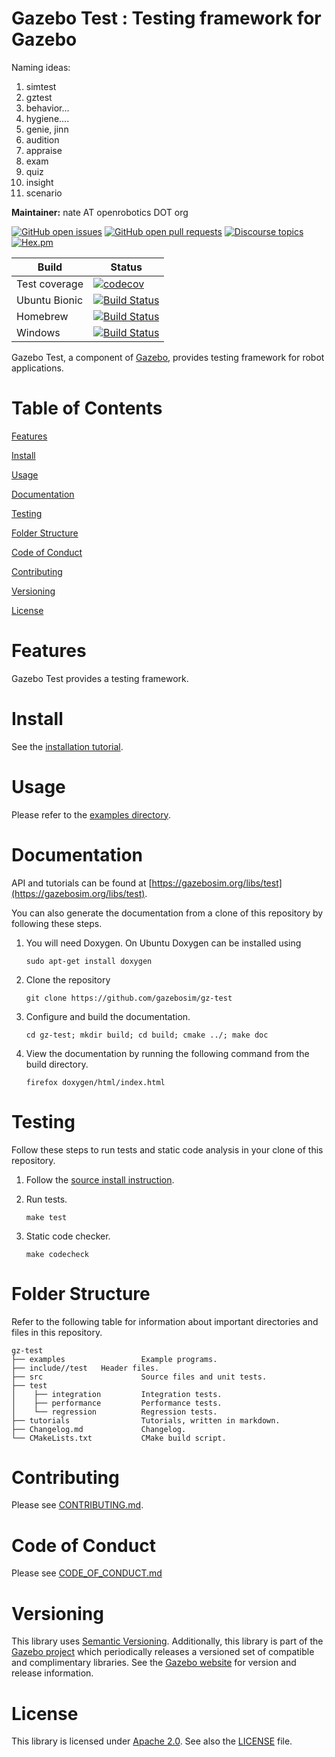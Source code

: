 # Gazebo Test : Testing framework for Gazebo

Naming ideas:

  1. simtest
  2. gztest
  3. behavior...
  4. hygiene....
  5. genie, jinn
  6. audition
  7. appraise
  8. exam
  8. quiz
  9. insight
  10. scenario 

**Maintainer:** nate AT openrobotics DOT org

[![GitHub open issues](https://img.shields.io/github/issues-raw/gazebosim/gz-test.svg)](https://github.com/gazebosim/gz-test/issues)
[![GitHub open pull requests](https://img.shields.io/github/issues-pr-raw/gazebosim/gz-test.svg)](https://github.com/gazebosim/gz-test/pulls)
[![Discourse topics](https://img.shields.io/discourse/https/community.gazebosim.org/topics.svg)](https://community.gazebosim.org)
[![Hex.pm](https://img.shields.io/hexpm/l/plug.svg)](https://www.apache.org/licenses/LICENSE-2.0)

Build | Status
-- | --
Test coverage | [![codecov](https://codecov.io/gh/gazebosim/gz-test/branch/main/graph/badge.svg)](https://codecov.io/gh/gazebosim/gz-test)
Ubuntu Bionic | [![Build Status](https://build.osrfoundation.org/buildStatus/icon?job=_test-ci-main-bionic-amd64)](https://build.osrfoundation.org/job/gz_test-ci-main-bionic-amd64)
Homebrew      | [![Build Status](https://build.osrfoundation.org/buildStatus/icon?job=_test-ci-main-homebrew-amd64)](https://build.osrfoundation.org/job/gz_test-ci-main-homebrew-amd64)
Windows       | [![Build Status](https://build.osrfoundation.org/job/gz_test-ci-win/badge/icon)](https://build.osrfoundation.org/job/gz_test-ci-win/)

Gazebo Test, a component of [Gazebo](https://gazebosim.org), provides testing framework for
robot applications.

# Table of Contents

[Features](#features)

[Install](#install)

[Usage](#usage)

[Documentation](#documentation)

[Testing](#testing)

[Folder Structure](#folder-structure)

[Code of Conduct](#code-of-conduct)

[Contributing](#code-of-contributing)

[Versioning](#versioning)

[License](#license)

# Features

Gazebo Test provides a testing framework.

# Install

See the [installation tutorial](https://gazebosim.org/api/test/0.1/install.html).

# Usage

Please refer to the [examples directory](https://github.com/gazebosim/gz-test/blob/main/examples/).

# Documentation

API and tutorials can be found at [https://gazebosim.org/libs/test](https://gazebosim.org/libs/test).

You can also generate the documentation from a clone of this repository by following these steps.

1. You will need Doxygen. On Ubuntu Doxygen can be installed using

    ```
    sudo apt-get install doxygen
    ```

2. Clone the repository

    ```
    git clone https://github.com/gazebosim/gz-test
    ```

3. Configure and build the documentation.

    ```
    cd gz-test; mkdir build; cd build; cmake ../; make doc
    ```

4. View the documentation by running the following command from the build directory.

    ```
    firefox doxygen/html/index.html
    ```

# Testing

Follow these steps to run tests and static code analysis in your clone of this repository.

1. Follow the [source install instruction](https://gazebosim.org/libs/test#source-install).

2. Run tests.

    ```
    make test
    ```

3. Static code checker.

    ```
    make codecheck
    ```

# Folder Structure

Refer to the following table for information about important directories and files in this repository.

```
gz-test
├── examples                 Example programs.
├── include//test   Header files.
├── src                      Source files and unit tests.
├── test
│    ├── integration         Integration tests.
│    ├── performance         Performance tests.
│    └── regression          Regression tests.
├── tutorials                Tutorials, written in markdown.
├── Changelog.md             Changelog.
└── CMakeLists.txt           CMake build script.
```
# Contributing

Please see
[CONTRIBUTING.md](https://gazebosim.org/docs/all/contributing).

# Code of Conduct

Please see
[CODE_OF_CONDUCT.md](https://github.com/gazebosim/gz-test/blob/main/CODE_OF_CONDUCT.md)

# Versioning

This library uses [Semantic Versioning](https://semver.org/).
Additionally, this library is part of the
[Gazebo project](https://gazebosim.org) which periodically
releases a versioned set of compatible and complimentary libraries. See the
[Gazebo website](https://gazebosim.org) for version and
release information.

# License

This library is licensed under
[Apache 2.0](https://www.apache.org/licenses/LICENSE-2.0).
See also the
[LICENSE](https://github.com/gazebosim/gz-test/blob/main/LICENSE)
file.

